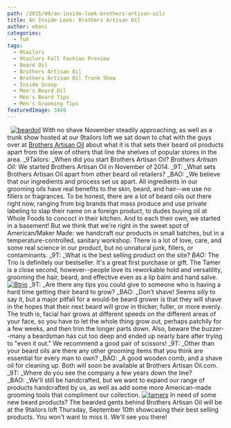 ```yaml
---
path: /2015/09/an-inside-look-brothers-artisan-oil/
title: An Inside Look: Brothers Artisan Oil
author: eboni
categories: 
  - fun
tags: 
  - 9tailors
  - 9tailors Fall Fashion Preview
  - Beard Oil
  - Brothers Artisan Oil
  - Brothers Artisan Oil Trunk Show
  - Inside Scoop
  - Men's Beard Oil
  - Men's Beard Tips
  - Men's Grooming Tips
featuredImage: 3449
---
```

  [![beardoil](http://blog.9tailors.com/uploads/beardoil.jpg)](http://blog.9tailors.com/uploads/beardoil.jpg) With no shave November steadily approaching, as well as a trunk show hosted at our 9tailors loft we sat down to chat with the guys over at [Brothers Artisan Oil](http://www.brothersartisanoil.com/) about what it is that sets their beard oil products apart from the slew of others that line the shelves of popular stores in the area. _9Tailors: _When did you start Brothers Artisan Oil? _Brothers Artisan Oil:_ We started Brothers Artisan Oil in November of 2014. _9T: _What sets Brothers Artisan Oil apart from other beard oil retailers? _BAO: _We believe that our ingredients and process set us apart. All ingredients in our grooming oils have real benefits to the skin, beard, and hair--we use no fillers or fragrances. To be honest, there are a lot of beard oils out there right now, ranging from big brands that mass produce and use private labeling to slap their name on a foreign product, to dudes buying oil at Whole Foods to concoct in their kitchen. And to each their own, we started in a basement! But we think that we're right in the sweet spot of American/Maker Made: we handcraft our products in small batches, but in a temperature-controlled, sanitary workshop. There is a lot of love, care, and some real science in our product, but no unnatural junk, fillers, or contaminants. _9T: _What is the best selling product on the site? _BAO:_ The Trio is definitely our bestseller. It's a great first purchase or gift. The Tamer is a close second, however--people love its reworkable hold and versatility, grooming the hair, beard, and effective even as a lip balm and hand salve. [![Btrio](http://blog.9tailors.com/uploads/Btrio.jpg)](http://blog.9tailors.com/uploads/Btrio.jpg) _9T: _Are there any tips you could give to someone who is having a hard time getting their beard to grow? _BAO: _Don't shave! Seems silly to say it, but a major pitfall for a would-be beard grower is that they will shave in the hopes that their next beard will grow in thicker, fuller, or more evenly. The truth is, facial hair grows at different speeds on the different areas of your face, so you have to let the whole thing grow out, perhaps patchily for a few weeks, and then trim the longer parts down. Also, beware the buzzer--many a beardsman has cut too deep and ended up nearly bare after trying to "even it out." We recommend a good pair of scissors! _9T: _Other than your beard oils are there any other grooming items that you think are essential for every man to own? _BAO: _A good wooden comb, and a shave oil for cleaning up. Both will soon be available at Brothers Artisan Oil.com. _9T: _Where do you see the company a few years down the line? _BAO: _We'll still be handcrafted, but we want to expand our range of products handcrafted by us, as well as add some more American-made grooming tools that compliment our collection. [![tamers](http://blog.9tailors.com/uploads/tamers.jpg)](http://blog.9tailors.com/uploads/tamers.jpg) In need of some new beard products? The bearded gents behind Brothers Artisan Oil will be at the 9tailors loft Thursday, September 10th showcasing their best selling products. You won't want to miss it. We'll see you there!